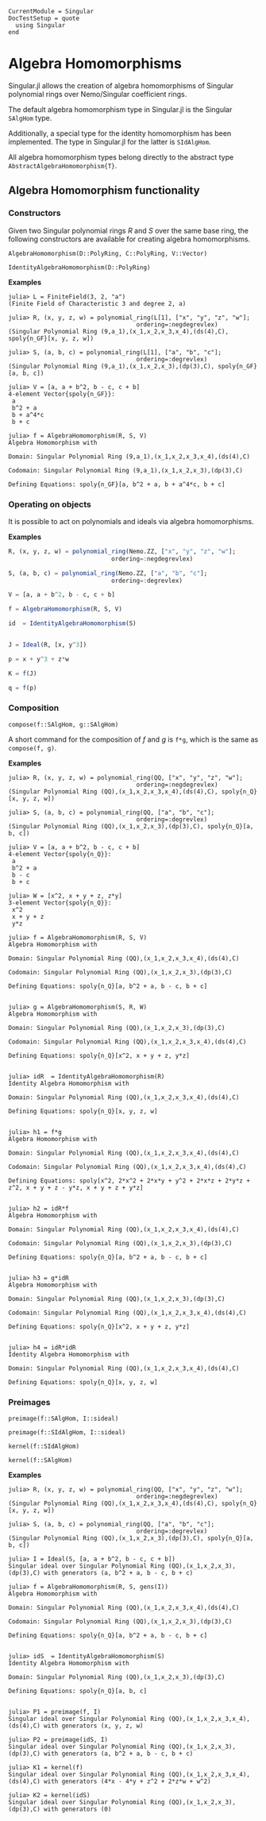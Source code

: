 ```@meta
CurrentModule = Singular
DocTestSetup = quote
  using Singular
end
```

# Algebra Homomorphisms

Singular.jl allows the creation of algebra homomorphisms of Singular polynomial rings
over Nemo/Singular coefficient rings.

The default algebra homomorphism type in Singular.jl is the Singular `SAlgHom` type.

Additionally, a special type for the identity homomorphism has been implemented.
The type in Singular.jl for the latter is `SIdAlgHom`.

All algebra homomorphism types belong directly to the abstract type `AbstractAlgebraHomomorphism{T}`.

## Algebra Homomorphism functionality

### Constructors

Given two Singular polynomial rings $R$ and $S$ over the same base ring, the following constructors are available for creating algebra homomorphisms.

```@docs
AlgebraHomomorphism(D::PolyRing, C::PolyRing, V::Vector)
```

```@docs
IdentityAlgebraHomomorphism(D::PolyRing)
```

**Examples**

```jldoctest
julia> L = FiniteField(3, 2, "a")
(Finite Field of Characteristic 3 and degree 2, a)

julia> R, (x, y, z, w) = polynomial_ring(L[1], ["x", "y", "z", "w"];
                                    ordering=:negdegrevlex)
(Singular Polynomial Ring (9,a_1),(x_1,x_2,x_3,x_4),(ds(4),C), spoly{n_GF}[x, y, z, w])

julia> S, (a, b, c) = polynomial_ring(L[1], ["a", "b", "c"];
                                    ordering=:degrevlex)
(Singular Polynomial Ring (9,a_1),(x_1,x_2,x_3),(dp(3),C), spoly{n_GF}[a, b, c])

julia> V = [a, a + b^2, b - c, c + b]
4-element Vector{spoly{n_GF}}:
 a
 b^2 + a
 b + a^4*c
 b + c

julia> f = AlgebraHomomorphism(R, S, V)
Algebra Homomorphism with

Domain: Singular Polynomial Ring (9,a_1),(x_1,x_2,x_3,x_4),(ds(4),C)

Codomain: Singular Polynomial Ring (9,a_1),(x_1,x_2,x_3),(dp(3),C)

Defining Equations: spoly{n_GF}[a, b^2 + a, b + a^4*c, b + c]

```

### Operating on objects

It is possible to act on polynomials and ideals via algebra homomorphisms.

**Examples**

```julia
R, (x, y, z, w) = polynomial_ring(Nemo.ZZ, ["x", "y", "z", "w"];
                             ordering=:negdegrevlex)

S, (a, b, c) = polynomial_ring(Nemo.ZZ, ["a", "b", "c"];
                             ordering=:degrevlex)

V = [a, a + b^2, b - c, c + b]

f = AlgebraHomomorphism(R, S, V)

id  = IdentityAlgebraHomomorphism(S)


J = Ideal(R, [x, y^3])

p = x + y^3 + z*w

K = f(J)

q = f(p)
```

### Composition

```@docs
compose(f::SAlgHom, g::SAlgHom)
```

A short command for the composition of $f$ and $g$ is `f*g`, which is the same as
`compose(f, g)`.

**Examples**

```jldoctest
julia> R, (x, y, z, w) = polynomial_ring(QQ, ["x", "y", "z", "w"];
                                    ordering=:negdegrevlex)
(Singular Polynomial Ring (QQ),(x_1,x_2,x_3,x_4),(ds(4),C), spoly{n_Q}[x, y, z, w])

julia> S, (a, b, c) = polynomial_ring(QQ, ["a", "b", "c"];
                                    ordering=:degrevlex)
(Singular Polynomial Ring (QQ),(x_1,x_2,x_3),(dp(3),C), spoly{n_Q}[a, b, c])

julia> V = [a, a + b^2, b - c, c + b]
4-element Vector{spoly{n_Q}}:
 a
 b^2 + a
 b - c
 b + c

julia> W = [x^2, x + y + z, z*y]
3-element Vector{spoly{n_Q}}:
 x^2
 x + y + z
 y*z

julia> f = AlgebraHomomorphism(R, S, V)
Algebra Homomorphism with

Domain: Singular Polynomial Ring (QQ),(x_1,x_2,x_3,x_4),(ds(4),C)

Codomain: Singular Polynomial Ring (QQ),(x_1,x_2,x_3),(dp(3),C)

Defining Equations: spoly{n_Q}[a, b^2 + a, b - c, b + c]


julia> g = AlgebraHomomorphism(S, R, W)
Algebra Homomorphism with

Domain: Singular Polynomial Ring (QQ),(x_1,x_2,x_3),(dp(3),C)

Codomain: Singular Polynomial Ring (QQ),(x_1,x_2,x_3,x_4),(ds(4),C)

Defining Equations: spoly{n_Q}[x^2, x + y + z, y*z]


julia> idR  = IdentityAlgebraHomomorphism(R)
Identity Algebra Homomorphism with

Domain: Singular Polynomial Ring (QQ),(x_1,x_2,x_3,x_4),(ds(4),C)

Defining Equations: spoly{n_Q}[x, y, z, w]


julia> h1 = f*g
Algebra Homomorphism with

Domain: Singular Polynomial Ring (QQ),(x_1,x_2,x_3,x_4),(ds(4),C)

Codomain: Singular Polynomial Ring (QQ),(x_1,x_2,x_3,x_4),(ds(4),C)

Defining Equations: spoly[x^2, 2*x^2 + 2*x*y + y^2 + 2*x*z + 2*y*z + z^2, x + y + z - y*z, x + y + z + y*z]


julia> h2 = idR*f
Algebra Homomorphism with

Domain: Singular Polynomial Ring (QQ),(x_1,x_2,x_3,x_4),(ds(4),C)

Codomain: Singular Polynomial Ring (QQ),(x_1,x_2,x_3),(dp(3),C)

Defining Equations: spoly{n_Q}[a, b^2 + a, b - c, b + c]


julia> h3 = g*idR
Algebra Homomorphism with

Domain: Singular Polynomial Ring (QQ),(x_1,x_2,x_3),(dp(3),C)

Codomain: Singular Polynomial Ring (QQ),(x_1,x_2,x_3,x_4),(ds(4),C)

Defining Equations: spoly{n_Q}[x^2, x + y + z, y*z]


julia> h4 = idR*idR
Identity Algebra Homomorphism with

Domain: Singular Polynomial Ring (QQ),(x_1,x_2,x_3,x_4),(ds(4),C)

Defining Equations: spoly{n_Q}[x, y, z, w]
```

### Preimages

```@docs
preimage(f::SAlgHom, I::sideal)
```

```@docs
preimage(f::SIdAlgHom, I::sideal)
```

```@docs
kernel(f::SIdAlgHom)
```

```@docs
kernel(f::SAlgHom)
```

**Examples**

```jldoctest
julia> R, (x, y, z, w) = polynomial_ring(QQ, ["x", "y", "z", "w"];
                                    ordering=:negdegrevlex)
(Singular Polynomial Ring (QQ),(x_1,x_2,x_3,x_4),(ds(4),C), spoly{n_Q}[x, y, z, w])

julia> S, (a, b, c) = polynomial_ring(QQ, ["a", "b", "c"];
                                    ordering=:degrevlex)
(Singular Polynomial Ring (QQ),(x_1,x_2,x_3),(dp(3),C), spoly{n_Q}[a, b, c])

julia> I = Ideal(S, [a, a + b^2, b - c, c + b])
Singular ideal over Singular Polynomial Ring (QQ),(x_1,x_2,x_3),(dp(3),C) with generators (a, b^2 + a, b - c, b + c)

julia> f = AlgebraHomomorphism(R, S, gens(I))
Algebra Homomorphism with

Domain: Singular Polynomial Ring (QQ),(x_1,x_2,x_3,x_4),(ds(4),C)

Codomain: Singular Polynomial Ring (QQ),(x_1,x_2,x_3),(dp(3),C)

Defining Equations: spoly{n_Q}[a, b^2 + a, b - c, b + c]


julia> idS  = IdentityAlgebraHomomorphism(S)
Identity Algebra Homomorphism with

Domain: Singular Polynomial Ring (QQ),(x_1,x_2,x_3),(dp(3),C)

Defining Equations: spoly{n_Q}[a, b, c]


julia> P1 = preimage(f, I)
Singular ideal over Singular Polynomial Ring (QQ),(x_1,x_2,x_3,x_4),(ds(4),C) with generators (x, y, z, w)

julia> P2 = preimage(idS, I)
Singular ideal over Singular Polynomial Ring (QQ),(x_1,x_2,x_3),(dp(3),C) with generators (a, b^2 + a, b - c, b + c)

julia> K1 = kernel(f)
Singular ideal over Singular Polynomial Ring (QQ),(x_1,x_2,x_3,x_4),(ds(4),C) with generators (4*x - 4*y + z^2 + 2*z*w + w^2)

julia> K2 = kernel(idS)
Singular ideal over Singular Polynomial Ring (QQ),(x_1,x_2,x_3),(dp(3),C) with generators (0)
```


